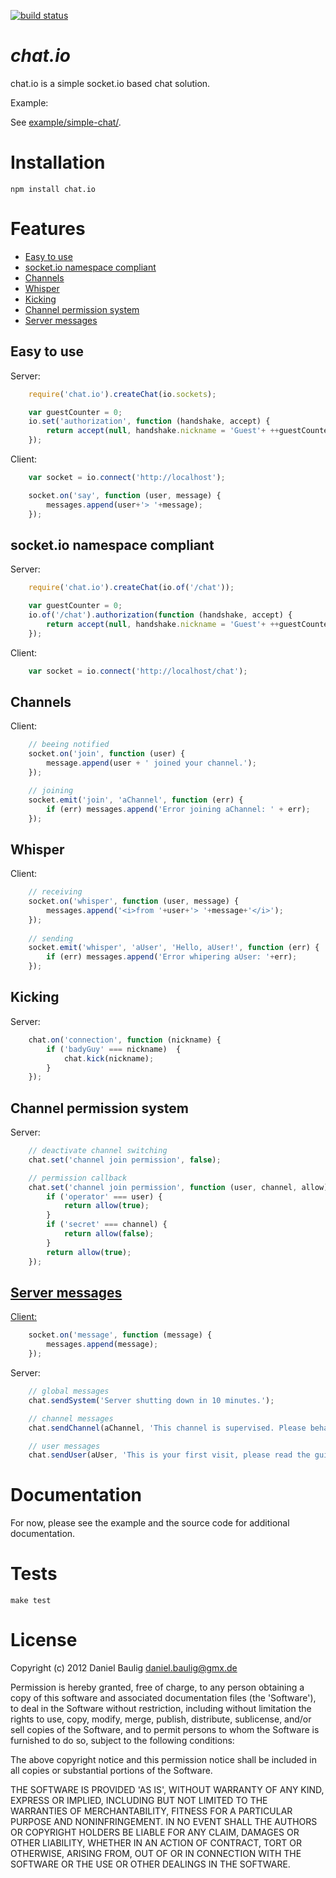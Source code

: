 [![build status](https://secure.travis-ci.org/DanielBaulig/chat.io.png)](http://travis-ci.org/DanielBaulig/chat.io)
# _chat.io_

chat.io is a simple socket.io based chat solution.

Example:

See [example/simple-chat/](https://github.com/DanielBaulig/chat.io/tree/master/example/simple-chat/).

# Installation

    npm install chat.io

# Features

  * [Easy to use](#etu)
  * [socket.io namespace compliant](#namespace)
  * [Channels](#channels)
  * [Whisper](#whisper)
  * [Kicking](#kick)
  * [Channel permission system](#perm)
  * [Server messages](#servermsg)

## <a name="etu" /> Easy to use

Server:

```javascript
    require('chat.io').createChat(io.sockets);

    var guestCounter = 0;
    io.set('authorization', function (handshake, accept) {
        return accept(null, handshake.nickname = 'Guest'+ ++guestCounter);
    });
```

Client:

```javascript
    var socket = io.connect('http://localhost');

    socket.on('say', function (user, message) {
        messages.append(user+'> '+message);
    });
```

## <a name="namespace" />socket.io namespace compliant

Server:

```javascript
    require('chat.io').createChat(io.of('/chat'));

    var guestCounter = 0;
    io.of('/chat').authorization(function (handshake, accept) {
        return accept(null, handshake.nickname = 'Guest'+ ++guestCounter);
    });
```

Client:
    
```javascript
    var socket = io.connect('http://localhost/chat');
```

## <a name="channels" />Channels

Client:

```javascript
    // beeing notified
    socket.on('join', function (user) {
        message.append(user + ' joined your channel.');
    });

    // joining
    socket.emit('join', 'aChannel', function (err) {
        if (err) messages.append('Error joining aChannel: ' + err);
    });
```

## <a name="whisper" />Whisper

Client:

```javascript
    // receiving
    socket.on('whisper', function (user, message) {
        messages.append('<i>from '+user+'> '+message+'</i>');
    });
    
    // sending
    socket.emit('whisper', 'aUser', 'Hello, aUser!', function (err) {
        if (err) messages.append('Error whipering aUser: '+err);
    });
```

## <a name="kick" />Kicking

Server:

```javascript
    chat.on('connection', function (nickname) {
        if ('badyGuy' === nickname)  {
            chat.kick(nickname);
        }
    });
```

## <a name="perm" />Channel permission system

Server:

```javascript
    // deactivate channel switching
    chat.set('channel join permission', false);

    // permission callback
    chat.set('channel join permission', function (user, channel, allow) {
        if ('operator' === user) {
            return allow(true);
        }
        if ('secret' === channel) {
            return allow(false);
        }
        return allow(true);
    });
```

## <a href="servermsg" />Server messages

Client:

```javascript
    socket.on('message', function (message) {
        messages.append(message);
    });
```

Server:

```javascript
    // global messages
    chat.sendSystem('Server shutting down in 10 minutes.');

    // channel messages
    chat.sendChannel(aChannel, 'This channel is supervised. Please behave.');

    // user messages
    chat.sendUser(aUser, 'This is your first visit, please read the guidelines.');
```

# Documentation

For now, please see the example and the source code for additional documentation.

# Tests

    make test

# License

Copyright (c) 2012 Daniel Baulig daniel.baulig@gmx.de

Permission is hereby granted, free of charge, to any person obtaining a copy of this software and associated documentation files (the 'Software'), to deal in the Software without restriction, including without limitation the rights to use, copy, modify, merge, publish, distribute, sublicense, and/or sell copies of the Software, and to permit persons to whom the Software is furnished to do so, subject to the following conditions:

The above copyright notice and this permission notice shall be included in all copies or substantial portions of the Software.

THE SOFTWARE IS PROVIDED 'AS IS', WITHOUT WARRANTY OF ANY KIND, EXPRESS OR IMPLIED, INCLUDING BUT NOT LIMITED TO THE WARRANTIES OF MERCHANTABILITY, FITNESS FOR A PARTICULAR PURPOSE AND NONINFRINGEMENT. IN NO EVENT SHALL THE AUTHORS OR COPYRIGHT HOLDERS BE LIABLE FOR ANY CLAIM, DAMAGES OR OTHER LIABILITY, WHETHER IN AN ACTION OF CONTRACT, TORT OR OTHERWISE, ARISING FROM, OUT OF OR IN CONNECTION WITH THE SOFTWARE OR THE USE OR OTHER DEALINGS IN THE SOFTWARE.

